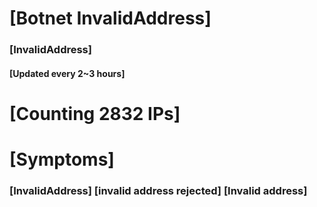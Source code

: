 # [Botnet InvalidAddress]
### [InvalidAddress]
#### [Updated every 2~3 hours]

# [Counting 2832 IPs]

# [Symptoms] 

###   [InvalidAddress] [invalid address rejected] [Invalid address]
